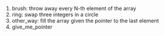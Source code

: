 1. brush: throw away every N-th element of the array
2. ring: swap three integers in a circle
3. other_way: fill the array given the pointer to the last element
4. give_me_pointer